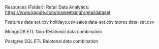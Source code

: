 Resources (Folder):
Retail Data Analytics: https://www.kaggle.com/manjeetsingh/retaildataset

Features data set.csv
holidays.csv
sales data-set.csv
stores data-set.csv

MongoDB ETL Non-Relational data combination

Postgres SQL ETL Relatonal data combination
